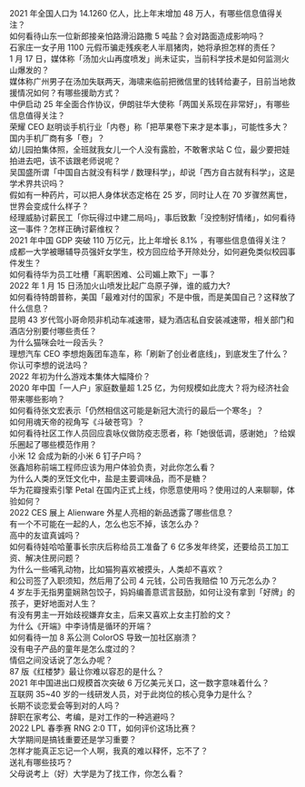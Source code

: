 2021 年全国人口为 14.1260 亿人，比上年末增加 48 万人，有哪些信息值得关注？  
如何看待山东一位新郎接亲怕路滑沿路撒 5 吨盐？会对路面造成影响吗？  
石家庄一女子用 1100 元假币骗走残疾老人半扇猪肉，她将承担怎样的责任？  
1 月 17 日，媒体称「汤加火山再度喷发」尚未证实，当前科学技术是如何监测火山爆发的？  
媒体称广州男子在汤加失联两天，海啸来临前把微信里的钱转给妻子，目前当地救援情况如何？有哪些援助方式？  
中伊启动 25 年全面合作协议，伊朗驻华大使称「两国关系现在非常好」，有哪些信息值得关注？  
荣耀 CEO 赵明谈手机行业「内卷」称「把苹果卷下来才是本事」，可能性多大？国内手机厂商有多「卷」？  
幼儿园拍集体照，全班就我女儿一个人没有露脸，不敢奢求站 C 位，最少要把娃拍进去吧，该不该跟老师说呢？  
吴国盛所谓「中国自古就没有科学 / 数理科学」，却说「西方自古就有科学」，这是学术界共识吗？  
假如有一种药片，可以把人身体状态定格在 25 岁，同时让人在 70 岁骤然离世，世界会变成什么样子？  
经理威胁讨薪民工「你玩得过中建二局吗」，事后致歉「没控制好情绪」，如何看待这一事件？怎样正确讨薪维权？  
2021 年中国 GDP 突破 110 万亿元，比上年增长 8.1% ，有哪些信息值得关注？  
成都一大学被曝辅导员强奸女学生，校方回应给予开除处分，如何避免类似校园事件发生？  
如何看待华为员工吐槽「离职困难、公司媚上欺下」一事？  
2022 年 1 月 15 日汤加火山喷发比起广岛原子弹，谁的威力大?  
如何看待特朗普称，美国「最难对付的国家」不是中俄，而是美国自己？这释放了什么信息？  
昆明 43 岁代驾小哥命陨非机动车减速带，疑为酒店私自安装减速带，相关部门和酒店分别要付哪些责任？  
为什么猫咪会吐一段舌头？  
理想汽车 CEO 李想炮轰团车造车，称「刷新了创业者底线」，到底发生了什么？你认可李想的说法吗？  
2022 年初为什么游戏本集体大幅降价？  
2020 年中国「一人户」家庭数量超 1.25 亿，为何规模如此庞大？将为经济社会带来哪些影响？  
如何看待张文宏表示「仍然相信这可能是新冠大流行的最后一个寒冬」？  
如何用魂天帝的视角写《斗破苍穹》？  
如何看待社区工作人员回应袁咏仪做防疫志愿者，称「她很低调，感谢她」？给娱乐圈起了哪些模范作用？  
小米 12 会成为新的小米 6 钉子户吗？  
张鑫旭称前端工程师应该为用户体验负责，对此你怎么看？  
为什么人类的烹饪文化中，盐是主要调味品，而不是糖？  
华为花瓣搜索引擎 Petal 在国内正式上线，你愿意使用吗？使用过的人来聊聊，体验如何？  
2022 CES 展上 Alienware 外星人亮相的新品透露了哪些信息？  
有一个不可能在一起的人，怎么也忘不掉，该怎么办？  
高中的友谊真诚吗？  
如何看待娃哈哈董事长宗庆后称给员工准备了 6 亿多发年终奖，还要给员工加工资、解决住房问题？  
为什么一些哺乳动物，比如猫狗喜欢被摸头，人类却不喜欢？  
和公司签了入职须知，然后用了公司 4 元钱，公司告我赔偿 10 万元怎么办？  
4 岁左手无指男童娴熟包饺子，妈妈编善意谎言鼓励，如何让没有拿到「好牌」的孩子，更好地面对人生？  
有没有男主一开始歧视嫌弃女主，后来又喜欢上女主打脸的文？  
为什么《开端》中李诗情是循环的开端？  
如何看待一加 8 系公测 ColorOS 导致一加社区崩溃？  
没有电子产品的童年是怎么度过的？  
情侣之间没话说了怎么办呢？  
87 版《红楼梦》最让你难以容忍的是什么？  
2021 年中国进出口规模首次突破 6 万亿美元关口，这一数字意味着什么？  
互联网 35~40 岁的一线研发人员，对于此岗位的核心竞争力是什么？  
长期不谈恋爱会等到对的人吗？  
辞职在家考公、考编，是对工作的一种逃避吗？  
2022 LPL 春季赛 RNG 2:0 TT，如何评价这场比赛？  
大学期间是搞钱重要还是学习重要？  
怎样才能真正忘记一个人啊，我真的难以释怀，忘不了？  
送礼有哪些技巧？  
父母说考上（好）大学是为了找工作，你怎么看？  
